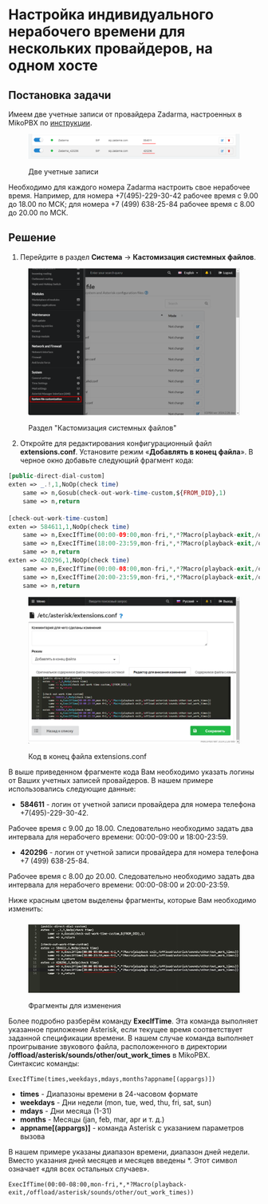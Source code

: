 # Настройка индивидуального нерабочего времени для нескольких провайдеров, на одном хосте

## Постановка задачи <a href="#postanovka_zadachi" id="postanovka_zadachi"></a>

Имеем две учетные записи от провайдера Zadarma, настроенных в MikoPBX по [инструкции](registering-multiple-accounts-from-one-provider.md).

<figure><img src="../../.gitbook/assets/image (1) (1) (1).png" alt=""><figcaption><p>Две учетные записи</p></figcaption></figure>

Необходимо для каждого номера Zadarma настроить свое нерабочее время. Например, для номера +7(495)-229-30-42 рабочее время с 9.00 до 18.00 по МСК; для номера +7 (499) 638-25-84 рабочее время с 8.00 до 20.00 по МСК.

## Решение <a href="#reshenie" id="reshenie"></a>

1. Перейдите в раздел **Система** → **Кастомизация системных файлов**.

<figure><img src="../../.gitbook/assets/systemFileCustomization.png" alt=""><figcaption><p>Раздел "Кастомизация системных файлов"</p></figcaption></figure>

2. &#x20;Откройте для редактирования конфигурационный файл **extensions.conf**. Установите режим «**Добавлять в конец файла**». В черное окно добавьте следующий фрагмент кода:

```php
[public-direct-dial-custom]
exten => _.!,1,NoOp(check time)
    same => n,Gosub(check-out-work-time-custom,${FROM_DID},1)
    same => n,return
	
[check-out-work-time-custom]
exten => 584611,1,NoOp(check time)
    same => n,ExecIfTime(00:00-09:00,mon-fri,*,*?Macro(playback-exit,/offload/asterisk/sounds/other/out_work_times))
    same => n,ExecIfTime(18:00-23:59,mon-fri,*,*?Macro(playback-exit,/offload/asterisk/sounds/other/out_work_times))
    same => n,return
exten => 420296,1,NoOp(check time)
    same => n,ExecIfTime(00:00-08:00,mon-fri,*,*?Macro(playback-exit,/offload/asterisk/sounds/other/out_work_times))
    same => n,ExecIfTime(20:00-23:59,mon-fri,*,*?Macro(playback-exit,/offload/asterisk/sounds/other/out_work_times))
    same => n,return
```

<figure><img src="../../.gitbook/assets/extensionsConfCode.png" alt=""><figcaption><p>Код в конец файла extensions.conf</p></figcaption></figure>

В выше приведенном фрагменте кода Вам необходимо указать логины от Ваших учетных записей провайдеров. В нашем примере использовались следующие данные:

* **584611** - логин от учетной записи провайдера для номера телефона +7(495)-229-30-42.

Рабочее время с 9.00 до 18.00. Следовательно необходимо задать два интервала для нерабочего времени: 00:00-09:00 и 18:00-23:59.

* **420296** - логин от учетной записи провайдера для номера телефона +7 (499) 638-25-84.

Рабочее время с 8.00 до 20.00. Следовательно необходимо задать два интервала для нерабочего времени: 00:00-08:00 и 20:00-23:59.

Ниже красным цветом выделены фрагменты, которые Вам необходимо изменить:

<figure><img src="../../.gitbook/assets/image (8) (1).png" alt=""><figcaption><p>Фрагменты для изменения </p></figcaption></figure>

Более подробно разберём команду **ExecIfTime**. Эта команда выполняет указанное приложение Asterisk, если текущее время соответствует заданной спецификации времени. В нашем случае команда выполняет проигрывание звукового файла, расположенного в директории **/offload/asterisk/sounds/other/out\_work\_times** в MikoPBX.\
Синтаксис команды:

```
ExecIfTime(times,weekdays,mdays,months?appname[(appargs)])
```

* **times** - Диапазоны времени в 24-часовом формате
* **weekdays** - Дни недели (mon, tue, wed, thu, fri, sat, sun)
* **mdays** - Дни месяца (1-31)
* **months** - Месяцы (jan, feb, mar, apr и т. д.)
* **appname\[(appargs)]** - команда Asterisk с указанием параметров вызова

В нашем примере указаны диапазон времени, диапазон дней недели. Вместо указания дней месяцев и месяцев введены \*. Этот символ означает «для всех остальных случаев».

```
ExecIfTime(00:00-08:00,mon-fri,*,*?Macro(playback-exit,/offload/asterisk/sounds/other/out_work_times))
```
